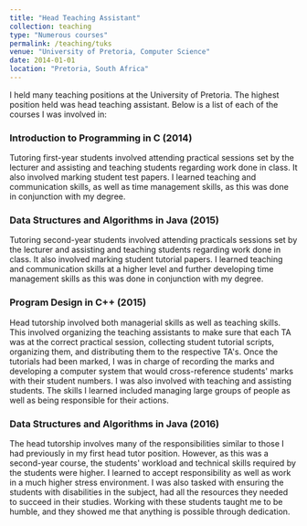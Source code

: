 ```yaml
---
title: "Head Teaching Assistant"
collection: teaching
type: "Numerous courses"
permalink: /teaching/tuks
venue: "University of Pretoria, Computer Science"
date: 2014-01-01
location: "Pretoria, South Africa"
---
```


I held many teaching positions at the University of Pretoria. The highest position held was head teaching assistant. Below is a list of each of the courses I was involved in:

### Introduction to Programming in C (2014)
Tutoring first-year students involved attending practical sessions set by the lecturer and assisting and teaching students regarding work done in class. It also involved marking student test papers. I learned teaching and communication skills, as well as time management skills, as this was done in conjunction with my degree.

### Data Structures and Algorithms in Java (2015)
Tutoring second-year students involved attending practicals sessions set by the lecturer and assisting and teaching students regarding work done in class. It also involved marking student tutorial papers. I learned teaching and communication skills at a higher level and further developing time management skills as this was done in conjunction with my degree.

### Program Design in C++ (2015)
Head tutorship involved both managerial skills as well as teaching skills. This involved organizing the teaching assistants to make sure that each TA was at the correct practical session, collecting student tutorial scripts, organizing them, and distributing them to the respective TA's. Once the tutorials had been marked, I was in charge of recording the marks and developing a computer system that would cross-reference students' marks with their student numbers. I was also involved with teaching and assisting students. The skills I learned included managing large groups of people as well as being responsible for their actions.

### Data Structures and Algorithms in Java (2016)
The head tutorship involves many of the responsibilities similar to those I had previously in my first head tutor position. However, as this was a second-year course, the students' workload and technical skills required by the students were higher. I learned to accept responsibility as well as work in a much higher stress environment. I was also tasked with ensuring the students with disabilities in the subject, had all the resources they needed to succeed in their studies. Working with these students taught me to be humble, and they showed me that anything is possible through dedication.
